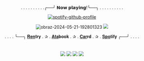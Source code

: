 <div id="header" align="center">
   
. . . . . . . . . .╭──╯ 𝗡𝗼𝘄 𝗽𝗹𝗮𝘆𝗶𝗻𝗴!╰──╮ . . . . . . . . . . 
  
  [![spotify-github-profile](https://spotify-github-profile.kittinanx.com/api/view?uid=rhwndrs8sepg5n5kwiy75638b&cover_image=true&theme=natemoo-re&show_offline=false&background_color=121212&interchange=false&bar_color=5b9dbe&bar_color_cover=false)](https://spotify-github-profile.kittinanx.com/api/view?uid=rhwndrs8sepg5n5kwiy75638b&redirect=true)
  
  <img src="https://i.ibb.co/VYTQ7Xq/obraz-2024-05-21-192801323.png" alt="obraz-2024-05-21-192801323" border="0">
  <img src="https://i.postimg.cc/C5Rj2FRm/59bf563c.gif"> 

  . . . . ╰──╮ [𝐑𝐞𝐧](https://rentry.co/dand4lion)𝐭𝐫𝐲 . ✰ . [𝐀𝐭𝐚](https://ezreal.atabook.org)𝐛𝐨𝐨𝐤 . ✰ . [𝐂𝐚𝐫](https://dand4lion.carrd.co)𝐫𝐝 . ✰ . [𝐒𝐩𝐨](https://open.spotify.com/user/rhwndrs8sepg5n5kwiy75638b?si=f2a7288d92134a0a)𝐭𝐢𝐟𝐲 ╭──╯ . . . . 

</div>

# <div id="header" align="center">
<div id="header" align="center">

  <img src="https://i.postimg.cc/GhhdhvvY/6348ee28.png">  <img src="https://autism.crd.co/assets/images/gallery05/12d0e126.png?v=1be2f3c4">  <img src="https://files.catbox.moe/o6gd7j.gif"> <img src="https://media.discordapp.net/attachments/1118066981317386240/1238613225734410350/68747470733a2f2f61757469736d2e6372642e636f2f6173736574732f696d616765732f67616c6c65727930352f31326430653132362e706e673f763d3162653266336334.png?ex=663febf5&is=663e9a75&hm=1166f02ac5d7997238f3dd84ba4a0938fc9f8bcb50b8507081eddf959e8e7779&=&format=webp&quality=lossless&width=123&height=70">
  </div>
